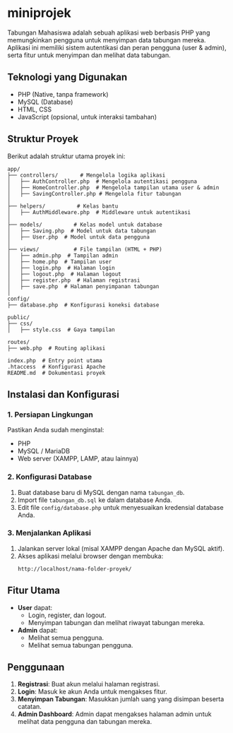 # miniprojek

Tabungan Mahasiswa adalah sebuah aplikasi web berbasis PHP yang memungkinkan pengguna untuk menyimpan data tabungan mereka. Aplikasi ini memiliki sistem autentikasi dan peran pengguna (user & admin), serta fitur untuk menyimpan dan melihat data tabungan.

## Teknologi yang Digunakan
- PHP (Native, tanpa framework)
- MySQL (Database)
- HTML, CSS
- JavaScript (opsional, untuk interaksi tambahan)

## Struktur Proyek
Berikut adalah struktur utama proyek ini:

```
app/
├── controllers/       # Mengelola logika aplikasi
│   ├── AuthController.php  # Mengelola autentikasi pengguna
│   ├── HomeController.php  # Mengelola tampilan utama user & admin
│   ├── SavingController.php # Mengelola fitur tabungan
│
├── helpers/          # Kelas bantu
│   ├── AuthMiddleware.php  # Middleware untuk autentikasi
│
├── models/          # Kelas model untuk database
│   ├── Saving.php  # Model untuk data tabungan
│   ├── User.php  # Model untuk data pengguna
│
├── views/           # File tampilan (HTML + PHP)
│   ├── admin.php  # Tampilan admin
│   ├── home.php  # Tampilan user
│   ├── login.php  # Halaman login
│   ├── logout.php  # Halaman logout
│   ├── register.php  # Halaman registrasi
│   ├── save.php  # Halaman penyimpanan tabungan
│
config/
├── database.php  # Konfigurasi koneksi database

public/
├── css/
│   ├── style.css  # Gaya tampilan

routes/
├── web.php  # Routing aplikasi

index.php  # Entry point utama
.htaccess  # Konfigurasi Apache
README.md  # Dokumentasi proyek
```

## Instalasi dan Konfigurasi

### 1. Persiapan Lingkungan
Pastikan Anda sudah menginstal:
- PHP
- MySQL / MariaDB
- Web server (XAMPP, LAMP, atau lainnya)

### 2. Konfigurasi Database
1. Buat database baru di MySQL dengan nama `tabungan_db`.
2. Import file `tabungan_db.sql` ke dalam database Anda.
3. Edit file `config/database.php` untuk menyesuaikan kredensial database Anda.

### 3. Menjalankan Aplikasi
1. Jalankan server lokal (misal XAMPP dengan Apache dan MySQL aktif).
2. Akses aplikasi melalui browser dengan membuka:
   ```
   http://localhost/nama-folder-proyek/
   ```

## Fitur Utama
- **User** dapat:
  - Login, register, dan logout.
  - Menyimpan tabungan dan melihat riwayat tabungan mereka.
- **Admin** dapat:
  - Melihat semua pengguna.
  - Melihat semua tabungan pengguna.

## Penggunaan
1. **Registrasi**: Buat akun melalui halaman registrasi.
2. **Login**: Masuk ke akun Anda untuk mengakses fitur.
3. **Menyimpan Tabungan**: Masukkan jumlah uang yang disimpan beserta catatan.
4. **Admin Dashboard**: Admin dapat mengakses halaman admin untuk melihat data pengguna dan tabungan mereka.
